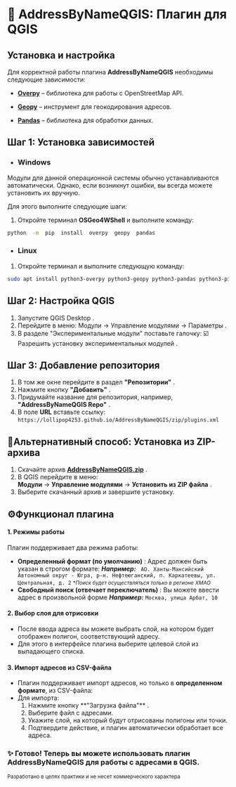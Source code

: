 
# 📍 AddressByNameQGIS: Плагин для QGIS

  

## **Установка и настройка**

  

Для корректной работы плагина **AddressByNameQGIS** необходимы следующие зависимости:

-  **[Overpy](https://pypi.org/project/overpy/)** – библиотека для работы с OpenStreetMap API.

-  **[Geopy](https://pypi.org/project/geopy/)** – инструмент для геокодирования адресов.

-  **[Pandas](https://pypi.org/project/pandas/)** – библиотека для обработки данных.

## **Шаг 1: Установка зависимостей**
  - ### **Windows**
Модули для данной операционной системы обычно устанавливаются автоматически. Однако, если возникнут ошибки, вы всегда можете установить их вручную.   

Для этого выполните следующие шаги:  

1. Откройте терминал **OSGeo4WShell** и выполните команду:
```bash
python  -m  pip  install  overpy  geopy  pandas
```
- ### **Linux**
1. Откройте терминал и выполните следующую команду:
```bash
sudo apt install python3-overpy python3-geopy python3-pandas python3-pip
```

## **Шаг 2: Настройка QGIS**
1. Запустите QGIS Desktop .
2. Перейдите в меню:
 Модули → Управление модулями → Параметры .
3. В разделе "Экспериментальные модули" поставьте галочку:
☑️ Разрешить установку экспериментальных модулей .
## **Шаг 3: Добавление репозитория**
1.  В том же окне перейдите в раздел **"Репозитории"** .
2.  Нажмите кнопку **"Добавить"** .
3.  Придумайте название для репозитория, например, **"AddressByNameQGIS Repo"** .
4. В поле **URL** вставьте ссылку:
```https://lollipop4253.github.io/AddressByNameQGIS/zip/plugins.xml```
## **📂Альтернативный способ: Установка из ZIP-архива**
1.  Скачайте архив **[AddressByNameQGIS.zip](https://lollipop4253.github.io/AddressByNameQGIS/zip/AddressByNameQGIS.zip?spm=a2ty_o01.29997173.0.0.4406c921dBCYA5&file=AddressByNameQGIS.zip)** .
2.  В QGIS перейдите в меню:  
    **Модули** → **Управление модулями** → **Установить из ZIP файла** .
3.  Выберите скачанный архив и завершите установку.

## **⚙️Функционал плагина**

#### **1. Режимы работы**

Плагин поддерживает два режима работы:
-   **Определенный формат (по умолчанию)** : Адрес должен быть указан в строгом формате:
  ***Например:***
   ``` АО. Ханты-Мансийский Автономный округ - Югра, р-н. Нефтеюганский, п. Каркатеевы, ул. Центральная, д. 2```
   <small>\**Поиск будет осуществляться только в регионе ХМАО*</small>
-   **Свободный поиск (отвечает переключатель)** : Вы можете ввести адрес в произвольной форме 
   ***Например:***
```Москва, улица Арбат, 10```
#### **2. Выбор слоя для отрисовки**
-   После ввода адреса вы можете выбрать слой, на котором будет отображен полигон, соответствующий адресу.
-   Для этого в интерфейсе плагина выберите целевой слой из выпадающего списка.
#### **3. Импорт адресов из CSV-файла**
-   Плагин поддерживает импорт адресов, но только в __определенном формате__, из CSV-файла:
-   Для импорта:<ol type="1">
    <li>Нажмите кнопку **"Загрузка файла"** .
    <li> Выберите файл с адресами.
     <li>Укажите слой, на который будут отрисованы полигоны или точки.
     <li>Подтвердите действие, и плагин автоматически обработает все адреса.
    </ol>

### ✨ **Готово!** Теперь вы можете использовать плагин **AddressByNameQGIS** для работы с адресами в QGIS.

<small>Разработано в целях практики и не несет коммерческого характера</small>